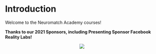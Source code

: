 # Introduction

Welcome to the Neuromatch Academy courses!

**Thanks to our 2021 Sponsors, including Presenting Sponsor Facebook Reality Labs!**

<p align='center'><img src='https://github.com/NeuromatchAcademy/widgets/blob/master/sponsors.png?raw=True'/></p>
